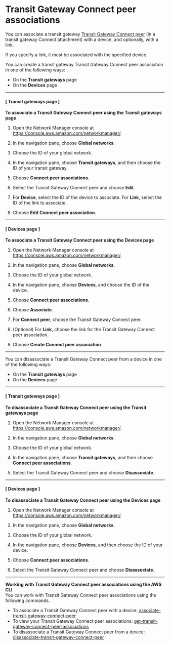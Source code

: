 # Transit Gateway Connect peer associations<a name="connect-peer-association"></a>

You can associate a transit gateway [Transit Gateway Connect peer](tgw-connect.md) \(in a transit gateway Connect attachment\) with a device, and optionally, with a link\.

 If you specify a link, it must be associated with the specified device\.

You can create a transit gateway Transit Gateway Connect peer association in one of the following ways:
+ On the **Transit gateways** page
+ On the **Devices** page

------
#### [ Transit gateways page ]

**To associate a Transit Gateway Connect peer using the Transit gateways page**

1. Open the Network Manager console at [https://console\.aws\.amazon\.com/networkmanager/](https://console.aws.amazon.com/networkmanager/)\. 

1. In the navigation pane, choose **Global networks**\.

1. Choose the ID of your global network\.

1. In the navigation pane, choose **Transit gateways**, and then choose the ID of your transit gateway\.

1. Choose **Connect peer associations**\.

1. Select the Transit Gateway Connect peer and choose **Edit**\.

1. For **Device**, select the ID of the device to associate\. For **Link**, select the ID of the link to associate\.

1. Choose **Edit Connect peer association**\.

------
#### [ Devices page ]

**To associate a Transit Gateway Connect peer using the Devices page**

1. Open the Network Manager console at [https://console\.aws\.amazon\.com/networkmanager/](https://console.aws.amazon.com/networkmanager/)\. 

1. In the navigation pane, choose **Global networks**\.

1. Choose the ID of your global network\.

1. In the navigation pane, choose **Devices**, and choose the ID of the device\.

1. Choose **Connect peer associations**\.

1. Choose **Associate**\.

1. For **Connect peer**, choose the Transit Gateway Connect peer\.

1. \(Optional\) For **Link**, choose the link for the Transit Gateway Connect peer association\.

1. Choose **Create Connect peer association**\.

------

You can disassociate a Transit Gateway Connect peer from a device in one of the following ways:
+ On the **Transit gateways** page
+ On the **Devices** page

------
#### [ Transit gateways page ]

**To disassociate a Transit Gateway Connect peer using the Transit gateways page**

1. Open the Network Manager console at [https://console\.aws\.amazon\.com/networkmanager/](https://console.aws.amazon.com/networkmanager/)\. 

1. In the navigation pane, choose **Global networks**\.

1. Choose the ID of your global network\.

1. In the navigation pane, choose **Transit gateways**, and then choose **Connect peer associations**\.

1. Select the Transit Gateway Connect peer and choose **Disassociate**\.

------
#### [ Devices page ]

**To disassociate a Transit Gateway Connect peer using the Devices page**

1. Open the Network Manager console at [https://console\.aws\.amazon\.com/networkmanager/](https://console.aws.amazon.com/networkmanager/)\. 

1. In the navigation pane, choose **Global networks**\.

1. Choose the ID of your global network\.

1. In the navigation pane, choose **Devices**, and then choose the ID of your device\.

1. Choose **Connect peer associations**\.

1. Select the Transit Gateway Connect peer and choose **Disassociate**\.

------

**Working with Transit Gateway Connect peer associations using the AWS CLI**  
You can work with Transit Gateway Connect peer associations using the following commands\.
+ To associate a Transit Gateway Connect peer with a device: [associate\-transit\-gateway\-connect\-peer](https://docs.aws.amazon.com/cli/latest/reference/networkmanager/associate-transit-gateway-connect-peer.html)
+ To view your Transit Gateway Connect peer associations: [get\-transit\-gateway\-connect\-peer\-associations](https://docs.aws.amazon.com/cli/latest/reference/networkmanager/get-transit-gateway-connect-peer-associations.html)
+ To disassociate a Transit Gateway Connect peer from a device: [disassociate\-transit\-gateway\-connect\-peer](https://docs.aws.amazon.com/cli/latest/reference/networkmanager/disassociate-transit-gateway-connect-peer.html)